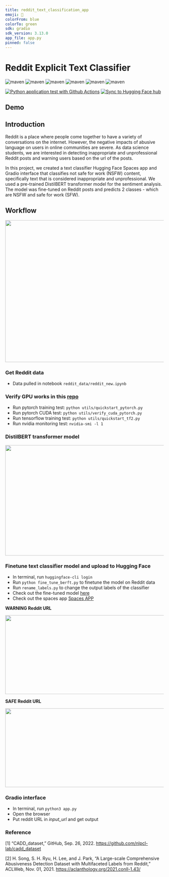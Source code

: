 ```yaml
---
title: reddit_text_classification_app 
emoji: 🐠
colorFrom: blue
colorTo: green
sdk: gradio
sdk_version: 3.13.0
app_file: app.py
pinned: false
---
```



# Reddit Explicit Text Classifier

![maven](http://img.shields.io/badge/Python-3.10.4-green)
![maven](http://img.shields.io/badge/gradio-3.13.0-orange)
![maven](http://img.shields.io/badge/praw-7.6.1-blue)
![maven](http://img.shields.io/badge/huggingface-0.11.1-yellowgreen)
![maven](http://img.shields.io/badge/torch-1.13.0-yellow)
![maven](http://img.shields.io/badge/transformers-4.25.1-lightgrey)

[![Python application test with Github Actions](https://github.com/YZhu0225/reddit_text_classification/actions/workflows/main.yml/badge.svg)](https://github.com/YZhu0225/reddit_text_classification/actions/workflows/main.yml) 
[![Sync to Hugging Face hub](https://github.com/YZhu0225/reddit_text_classification/actions/workflows/sync_to_hugging_face_hub.yml/badge.svg)](https://github.com/YZhu0225/reddit_text_classification/actions/workflows/sync_to_hugging_face_hub.yml)

## Demo

## Introduction

Reddit is a place where people come together to have a variety of conversations on the internet. However, the negative impacts of abusive language on users in online communities are severe. As data science students, we are interested in detecting inappropriate and unprofessional Reddit posts and warning users based on the url of the posts. 

In this project, we created a text classifier Hugging Face Spaces app and Gradio interface that classifies not safe for work (NSFW) content, specifically text that is considered inappropriate and unprofessional. We used a pre-trained DistilBERT transformer model for the sentiment analysis. The model was fine-tuned on Reddit posts and predicts 2 classes - which are NSFW and safe for work (SFW).

## Workflow
<p align="center">
  <img width="750" height="450" src="https://user-images.githubusercontent.com/112578003/207698683-233c228e-c2d0-441f-bbba-139dd24a98d3.png" />
</p>

### Get Reddit data

* Data pulled in notebook `reddit_data/reddit_new.ipynb`

### Verify GPU works in this [repo](https://github.com/nogibjj/Reddit_Classifier_Final_Project)
* Run pytorch training test: `python utils/quickstart_pytorch.py`
* Run pytorch CUDA test: `python utils/verify_cuda_pytorch.py`
* Run tensorflow training test: `python utils/quickstart_tf2.py`
* Run nvidia monitoring test: `nvidia-smi -l 1`

### DistilBERT transformer model

<p align="center">
  <img width="700" height="350" src="https://user-images.githubusercontent.com/112578003/207486477-a40d62be-8d06-4a35-ae4c-7077569bef44.png" />
</p>

### Finetune text classifier model and upload to Hugging Face 
* In terminal, run `huggingface-cli login`
* Run `python fine_tune_berft.py` to finetune the model on Reddit data 
* Run `rename_labels.py` to change the output labels of the classifier
* Check out the fine-tuned model [here](https://huggingface.co/michellejieli/inappropriate_text_classifier) 
* Check out the spaces app [Spaces APP](https://huggingface.co/spaces/yjzhu0225/reddit_text_classification_app)

**WARNING Reddit URL**
<p align="center">
  <img width="700" height="250" src="https://user-images.githubusercontent.com/112578003/207698979-f3751140-fc91-4613-9892-c22f2e5b7dfa.png">
</p>

**SAFE Reddit URL**
<p align="center">
  <img width="700" height="250" src="https://user-images.githubusercontent.com/112578003/207699308-8847e2f3-be76-47e4-8a0b-ba4406f5a693.png">
</p>

### Gradio interface
* In terminal, run `python3 app.py`
* Open the browser
* Put reddit URL in *input_url* and get output

### Reference
[1] “CADD_dataset,” GitHub, Sep. 26, 2022. https://github.com/nlpcl-lab/cadd_dataset

[2] H. Song, S. H. Ryu, H. Lee, and J. Park, “A Large-scale Comprehensive Abusiveness Detection Dataset with Multifaceted Labels from Reddit,” ACLWeb, Nov. 01, 2021. https://aclanthology.org/2021.conll-1.43/
‌
‌
